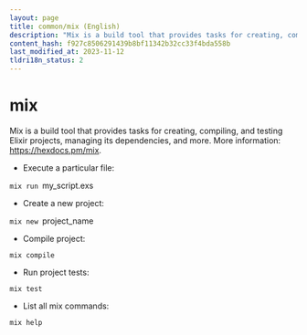 ```yaml
---
layout: page
title: common/mix (English)
description: "Mix is a build tool that provides tasks for creating, compiling, and testing Elixir projects, managing its dependencies, and more."
content_hash: f927c8506291439b8bf11342b32cc33f4bda558b
last_modified_at: 2023-11-12
tldri18n_status: 2
---
```

# mix

Mix is a build tool that provides tasks for creating, compiling, and testing Elixir projects, managing its dependencies, and more.
More information: <https://hexdocs.pm/mix>.

- Execute a particular file:

`mix run `<span class="tldr-var badge badge-pill bg-dark-lm bg-white-dm text-white-lm text-dark-dm font-weight-bold">my_script.exs</span>

- Create a new project:

`mix new `<span class="tldr-var badge badge-pill bg-dark-lm bg-white-dm text-white-lm text-dark-dm font-weight-bold">project_name</span>

- Compile project:

`mix compile`

- Run project tests:

`mix test`

- List all mix commands:

`mix help`
